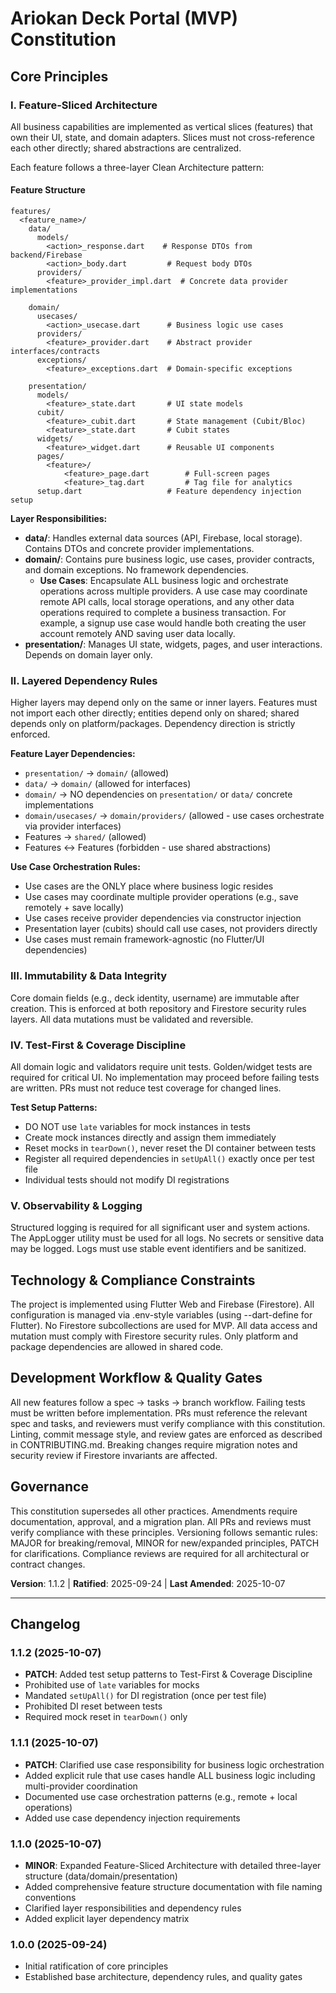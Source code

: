
<!--
Sync Impact Report
Version change: 1.0.0 → 1.1.0
Modified principles: I (Feature-Sliced Architecture), II (Layered Dependency Rules)
Added sections: Feature Structure diagram, Layer Responsibilities, Feature Layer Dependencies, Changelog
Removed sections: None
Templates requiring updates: ✅ All future features must follow data/domain/presentation structure
Follow-up TODOs: Migrate existing features (auth_login, auth_signup) to new structure
-->

# Ariokan Deck Portal (MVP) Constitution

## Core Principles


### I. Feature-Sliced Architecture
All business capabilities are implemented as vertical slices (features) that own their UI, state, and domain adapters. Slices must not cross-reference each other directly; shared abstractions are centralized.

Each feature follows a three-layer Clean Architecture pattern:

#### Feature Structure
```
features/
  <feature_name>/
    data/
      models/
        <action>_response.dart    # Response DTOs from backend/Firebase
        <action>_body.dart         # Request body DTOs
      providers/
        <feature>_provider_impl.dart  # Concrete data provider implementations
    
    domain/
      usecases/
        <action>_usecase.dart      # Business logic use cases
      providers/
        <feature>_provider.dart    # Abstract provider interfaces/contracts
      exceptions/
        <feature>_exceptions.dart  # Domain-specific exceptions
    
    presentation/
      models/
        <feature>_state.dart       # UI state models
      cubit/
        <feature>_cubit.dart       # State management (Cubit/Bloc)
        <feature>_state.dart       # Cubit states
      widgets/
        <feature>_widget.dart      # Reusable UI components
      pages/
        <feature>/
            <feature>_page.dart        # Full-screen pages
            <feature>_tag.dart         # Tag file for analytics
      setup.dart                   # Feature dependency injection setup
```

**Layer Responsibilities:**
- **data/**: Handles external data sources (API, Firebase, local storage). Contains DTOs and concrete provider implementations.
- **domain/**: Contains pure business logic, use cases, provider contracts, and domain exceptions. No framework dependencies.
  - **Use Cases**: Encapsulate ALL business logic and orchestrate operations across multiple providers. A use case may coordinate remote API calls, local storage operations, and any other data operations required to complete a business transaction. For example, a signup use case would handle both creating the user account remotely AND saving user data locally.
- **presentation/**: Manages UI state, widgets, pages, and user interactions. Depends on domain layer only.

### II. Layered Dependency Rules
Higher layers may depend only on the same or inner layers. Features must not import each other directly; entities depend only on shared; shared depends only on platform/packages. Dependency direction is strictly enforced.

**Feature Layer Dependencies:**
- `presentation/` → `domain/` (allowed)
- `data/` → `domain/` (allowed for interfaces)
- `domain/` → NO dependencies on `presentation/` or `data/` concrete implementations
- `domain/usecases/` → `domain/providers/` (allowed - use cases orchestrate via provider interfaces)
- Features → `shared/` (allowed)
- Features ↔ Features (forbidden - use shared abstractions)

**Use Case Orchestration Rules:**
- Use cases are the ONLY place where business logic resides
- Use cases may coordinate multiple provider operations (e.g., save remotely + save locally)
- Use cases receive provider dependencies via constructor injection
- Presentation layer (cubits) should call use cases, not providers directly
- Use cases must remain framework-agnostic (no Flutter/UI dependencies)

### III. Immutability & Data Integrity
Core domain fields (e.g., deck identity, username) are immutable after creation. This is enforced at both repository and Firestore security rules layers. All data mutations must be validated and reversible.

### IV. Test-First & Coverage Discipline
All domain logic and validators require unit tests. Golden/widget tests are required for critical UI. No implementation may proceed before failing tests are written. PRs must not reduce test coverage for changed lines.

**Test Setup Patterns:**
- DO NOT use `late` variables for mock instances in tests
- Create mock instances directly and assign them immediately
- Reset mocks in `tearDown()`, never reset the DI container between tests
- Register all required dependencies in `setUpAll()` exactly once per test file
- Individual tests should not modify DI registrations

### V. Observability & Logging
Structured logging is required for all significant user and system actions. The AppLogger utility must be used for all logs. No secrets or sensitive data may be logged. Logs must use stable event identifiers and be sanitized.



## Technology & Compliance Constraints

The project is implemented using Flutter Web and Firebase (Firestore). All configuration is managed via .env-style variables (using --dart-define for Flutter). No Firestore subcollections are used for MVP. All data access and mutation must comply with Firestore security rules. Only platform and package dependencies are allowed in shared code.


## Development Workflow & Quality Gates

All new features follow a spec → tasks → branch workflow. Failing tests must be written before implementation. PRs must reference the relevant spec and tasks, and reviewers must verify compliance with this constitution. Linting, commit message style, and review gates are enforced as described in CONTRIBUTING.md. Breaking changes require migration notes and security review if Firestore invariants are affected.

## Governance

This constitution supersedes all other practices. Amendments require documentation, approval, and a migration plan. All PRs and reviews must verify compliance with these principles. Versioning follows semantic rules: MAJOR for breaking/removal, MINOR for new/expanded principles, PATCH for clarifications. Compliance reviews are required for all architectural or contract changes.

**Version**: 1.1.2 | **Ratified**: 2025-09-24 | **Last Amended**: 2025-10-07

---

## Changelog

### 1.1.2 (2025-10-07)
- **PATCH**: Added test setup patterns to Test-First & Coverage Discipline
- Prohibited use of `late` variables for mocks
- Mandated `setUpAll()` for DI registration (once per test file)
- Prohibited DI reset between tests
- Required mock reset in `tearDown()` only

### 1.1.1 (2025-10-07)
- **PATCH**: Clarified use case responsibility for business logic orchestration
- Added explicit rule that use cases handle ALL business logic including multi-provider coordination
- Documented use case orchestration patterns (e.g., remote + local operations)
- Added use case dependency injection requirements

### 1.1.0 (2025-10-07)
- **MINOR**: Expanded Feature-Sliced Architecture with detailed three-layer structure (data/domain/presentation)
- Added comprehensive feature structure documentation with file naming conventions
- Clarified layer responsibilities and dependency rules
- Added explicit layer dependency matrix

### 1.0.0 (2025-09-24)
- Initial ratification of core principles
- Established base architecture, dependency rules, and quality gates